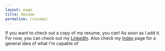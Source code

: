 ```yaml
---
layout: page
title: Resume
permalink: /resume/
---
```


If you want to check out a copy of my resume, you can! As soon as I add it. For now, you can check out my [LinkedIn](https://www.linkedin.com/pub/henry-savit/69/270/450). Also check my [Index](http://itshenry.com/Index.html) page for a general idea of what I'm capable of

